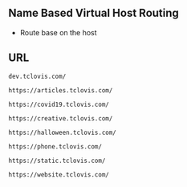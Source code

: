## Name Based Virtual Host Routing
- Route base on the host 

## URL
```
dev.tclovis.com/

https://articles.tclovis.com/

https://covid19.tclovis.com/

https://creative.tclovis.com/

https://halloween.tclovis.com/

https://phone.tclovis.com/

https://static.tclovis.com/

https://website.tclovis.com/
```